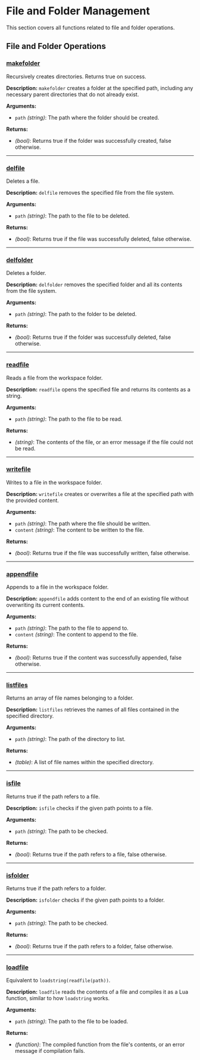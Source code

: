 # File and Folder Management

This section covers all functions related to file and folder operations.

## File and Folder Operations

### [makefolder](../examples/makefolder_example.md)
Recursively creates directories. Returns true on success.

**Description:**
`makefolder` creates a folder at the specified path, including any necessary parent directories that do not already exist.

**Arguments:**
- `path` *(string)*: The path where the folder should be created.

**Returns:**
- *(bool)*: Returns true if the folder was successfully created, false otherwise.

---

### [delfile](../examples/delfile_example.md)
Deletes a file.

**Description:**
`delfile` removes the specified file from the file system.

**Arguments:**
- `path` *(string)*: The path to the file to be deleted.

**Returns:**
- *(bool)*: Returns true if the file was successfully deleted, false otherwise.

---

### [delfolder](../examples/delfolder_example.md)
Deletes a folder.

**Description:**
`delfolder` removes the specified folder and all its contents from the file system.

**Arguments:**
- `path` *(string)*: The path to the folder to be deleted.

**Returns:**
- *(bool)*: Returns true if the folder was successfully deleted, false otherwise.

---

### [readfile](../examples/readfile_example.md)
Reads a file from the workspace folder.

**Description:**
`readfile` opens the specified file and returns its contents as a string.

**Arguments:**
- `path` *(string)*: The path to the file to be read.

**Returns:**
- *(string)*: The contents of the file, or an error message if the file could not be read.

---

### [writefile](../examples/writefile_example.md)
Writes to a file in the workspace folder.

**Description:**
`writefile` creates or overwrites a file at the specified path with the provided content.

**Arguments:**
- `path` *(string)*: The path where the file should be written.
- `content` *(string)*: The content to be written to the file.

**Returns:**
- *(bool)*: Returns true if the file was successfully written, false otherwise.

---

### [appendfile](../examples/appendfile_example.md)
Appends to a file in the workspace folder.

**Description:**
`appendfile` adds content to the end of an existing file without overwriting its current contents.

**Arguments:**
- `path` *(string)*: The path to the file to append to.
- `content` *(string)*: The content to append to the file.

**Returns:**
- *(bool)*: Returns true if the content was successfully appended, false otherwise.

---

### [listfiles](../examples/listfiles_example.md)
Returns an array of file names belonging to a folder.

**Description:**
`listfiles` retrieves the names of all files contained in the specified directory.

**Arguments:**
- `path` *(string)*: The path of the directory to list.

**Returns:**
- *(table)*: A list of file names within the specified directory.

---

### [isfile](../examples/isfile_example.md)
Returns true if the path refers to a file.

**Description:**
`isfile` checks if the given path points to a file.

**Arguments:**
- `path` *(string)*: The path to be checked.

**Returns:**
- *(bool)*: Returns true if the path refers to a file, false otherwise.

---

### [isfolder](../examples/isfolder_example.md)
Returns true if the path refers to a folder.

**Description:**
`isfolder` checks if the given path points to a folder.

**Arguments:**
- `path` *(string)*: The path to be checked.

**Returns:**
- *(bool)*: Returns true if the path refers to a folder, false otherwise.

---

### [loadfile](../examples/loadfile_example.md)
Equivalent to `loadstring(readfile(path))`.

**Description:**
`loadfile` reads the contents of a file and compiles it as a Lua function, similar to how `loadstring` works.

**Arguments:**
- `path` *(string)*: The path to the file to be loaded.

**Returns:**
- *(function)*: The compiled function from the file's contents, or an error message if compilation fails.
